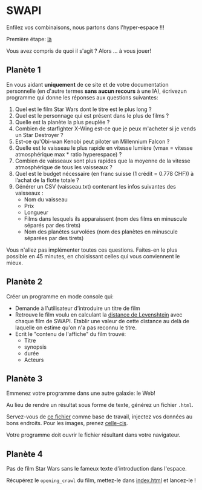 # SWAPI

Enfilez vos combinaisons, nous partons dans l'hyper-espace !!!

Première étape: [là](https://swapi.dev/)

Vous avez compris de quoi il s'agit ? Alors ... à vous jouer!

## Planète 1

En vous aidant **uniquement** de ce site et de votre documentation personnelle (en d'autre termes **sans aucun recours** à une IA), écrivezun programme qui donne les réponses aux questions suivantes:

1. Quel est le film Star Wars dont le titre est le plus long ?
2. Quel est le personnage qui est présent dans le plus de films ?
3. Quelle est la planète la plus peuplée ?
4. Combien de starfighter X-Wing est-ce que je peux m'acheter si je vends un Star Destroyer ?
5. Est-ce qu'Obi-wan Kenobi peut piloter un Millennium Falcon ?
6. Quelle est le vaisseau le plus rapide en vitesse lumière (vmax = vitesse atmosphérique max * ratio hyperespace) ?
7. Combien de vaisseaux sont plus rapides que la moyenne de la vitesse atmosphérique de tous les vaisseaux ?
8. Quel est le budget nécessaire (en franc suisse (1 crédit = 0.778 CHF)) à l’achat de la flotte totale ?
9. Générer un CSV (vaisseau.txt) contenant les infos suivantes des vaisseaux : 
   - Nom du vaisseau
   - Prix
   - Longueur
   - Films dans lesquels ils apparaissent (nom des films en minuscule séparés par des tirets)
   - Nom des planètes survolées (nom des planètes en minuscule séparées par des tirets)

Vous n'allez pas implémenter toutes ces questions. Faites-en le plus possible en 45 minutes, en choisissant celles qui vous conviennent le mieux.

## Planète 2

Créer un programme en mode console qui:

  - Demande à l'utilisateur d'introduire un titre de film
  - Retrouve le film voulu en calculant la [distance de Levenshtein](https://fr.wikipedia.org/wiki/Distance_de_Levenshtein) avec chaque film de SWAPI. Etablir une valeur de cette distance au delà de laquelle on estime qu'on n'a pas reconnu le titre.
  - Ecrit le "contenu de l'affiche" du film trouvé: 
    - Titre
    - synopsis
    - durée
    - Acteurs

## Planète 3

Emmenez votre programme dans une autre galaxie: le Web!

Au lieu de rendre un résultat sous forme de texte, générez un fichier `.html`.

Servez-vous de [ce fichier](./billboard.html) comme base de travail, injectez vos données au bons endroits. Pour les images, prenez [celle-cis](./sw-affiches.zip).

Votre programme doit ouvrir le fichier résultant dans votre navigateur.

## Planète 4

Pas de film Star Wars sans le fameux texte d'introduction dans l'espace.

Récupérez le `opening_crawl` du film, mettez-le dans [index.html](./crawler/index.html) et lancez-le !
